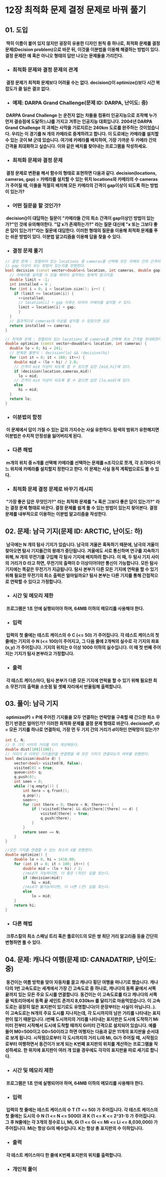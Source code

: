12장 최적화 문제 결정 문제로 바꿔 풀기
====================================

## 01. 도입
#### &nbsp;딱히 이름이 붙어 있지 않지만 굉장히 유용한 디자인 원칙 중 하나로, 최적화 문제를 결정 문제(Decision problem)으로 바꾼 뒤, 이것을 이분법을 이용해 해결하는 방법이 있다. 결정 문제란 예 혹은 아니오 형태의 답만 나오는 문제들을 가리킨다.

* ### 최적화 문제와 결정 문제의 관계
#### &nbsp;결정 문제가 최적화 문제보다 어려울 수는 없다. decision()이 optimize()보다 시간 복잡도가 클 일은 결코 없다.

* ### 예제: DARPA Grand Challenge(문제 ID: DARPA, 난이도: 중)
#### &nbsp;DARPA Grand Challenge 는 운전자 없는 차들을 컴퓨터 인공지능으로 조작해 누가 먼저 결승점에 도달하느냐를 가지고 겨루는 인공지능 대회입니다. 2004년 DARPA Grand Challenge 의 과제는 사막을 가로지르는 240km 도로를 완주하는 것이었습니다. 우리는 이 경기를 N 개의 카메라로 중계하려고 합니다. 이 도로에는 카메라를 설치할 수 있는 곳이 M 군데 있습니다. 여기에 카메라를 배치하여, 가장 가까운 두 카메라 간의 간격을 최대화하고 싶습니다. 이와 같은 배치를 찾아내는 프로그램을 작성하세요.

* ### 최적화 문제와 결정 문제
#### &nbsp;결정 문제로 변환을 해서 함수의 형태로 표현하면 다음과 같다. decision(locations, cameras, gap) = 카메라를 설치할 수 있는 위치 locations와 카메라의 수 cameras가 주어질 때, 이들을 적절히 배치해 모든 카메라의 간격이 gap이상이 되도록 하는 방법이 있는가?

* ### 어떤 질문을 할 것인가?
#### &nbsp;decision()이 대답하는 질문이 "카메라들 간의 최소 간격이 gap이상인 방법이 있는가?"인 것에 유의해야한다. "답 x가 존재하는가?" 라는 질문 대신에 "x 또는 그보다 좋은 답이 있는가?"라는 질문에 대답한다. 이러한 형태의 질문을 이용해 최적화 문제를 푸는 쉬운 방법이 있다. 이분법 알고리즘을 이용해 답을 찾을 수 있다.

* ### 결정 문제 풀기
```c++
// 결정 문제 : 정렬되어 있는 locations 중 cameras를 선택해 모든 카메라 간의 간격이 
// gap 이상이 되는 방법이 있는지를 반환한다.
bool decision (const vector<double>& location, int cameras, double gap) {
  // 카메라를 설치할 수 있을 때마다 설치하는 탐욕적 알고리즘 
  double limit = -1;
  int installed = 0 ;
  for (int i = 0; i < location.size(); i++) {
    if (limit <= location[i]) {
      ++installed;
      // location[i] + gap 이후는 되어야 카메라를 설치할 수 있다.
      limit = location[i] + gap;
      }
  }
  // 결과적으로 cameras대 이상을 설치할 수 있었으면 성공 
  return installed >= cameras;
}

// 최적화 문제 : 정렬되어 있는 locations 중 cameras를 선택해 최소 간격을 최대화한다.
double optimize (const vector<douoble>& location, int cameras) {
  double lo = 0; hi = 241;
  // 반복문 불변식 : decision(lo) && !decision(hi)
  for (int it = 0; it < 100; it++) {
    double mid = (lo + hi) / 2.0;
    // 간격이 mid 이상이 되도록 할 수 있으면 답은 [mid,hi]에 있다.
    if (decision(location,cameras,mid))
      lo = mid;
    // 간격이 mid 이상이 되도록 할 수 없으면 답은 [lo,mid]에 있다.
    else 
      hi = mid;
  }
  return lo;
}
```

* ### 이분법의 함정
#### &nbsp;이 문제에서 답이 가질 수 있는 값의 가지수는 사실 유한하다. 탐색의 범위가 유한해지면 이분법은 수치적 안정성을 잃어버리게 된다.

* ### 다른 해법
#### &nbsp;m개의 위치 중 n개를 선택해 카메라를 선택하는 문제를 n조각으로 쪼개, 각 조각마다 어느 위치에 카메라를 설치할지 정한다고 한다. 이 문제는 사실 동적 계획법으로도 풀 수 있다.

* ### 최적화 문제 결정 문제로 바꾸기 레시피
#### &nbsp;"가장 좋은 답은 무엇인가?" 라는 최적화 문제를 "x 혹은 그보다 좋은 답이 있는가?" 라는 결정 문제 형태로 바꾼다. 결정 문제를 쉽게 풀 수 있는 방법이 있는지 찾아본다. 결정 문제를 내부적으로 이용하는 이분법 알고리즘을 작성한다.

## 02. 문제: 남극 기지(문제 ID: ARCTIC, 난이도: 하)
#### &nbsp;남극에는 N 개의 탐사 기지가 있습니다. 남극의 겨울은 혹독하기 때문에, 남극의 겨울이 찾아오면 탐사 기지들간의 왕래가 중단됩니다. 겨울에도 서로 통신하며 연구를 지속하기 위해, N 개의 무전기를 구입해 각 탐사 기지에 배치하려 합니다. 이 때, 두 탐사 기지 사이의 거리가 D 라고 하면, 무전기의 출력이 D 이상이어야만 통신이 가능합니다. 모든 탐사 기지에는 똑같은 무전기가 지급됩니다. 탐사 본부가 다른 모든 기지에 연락을 할 수 있기 위해 필요한 무전기의 최소 출력은 얼마일까요? 탐사 본부는 다른 기지를 통해 간접적으로 연락할 수 있다고 가정합니다.

* ### 시간 및 메모리 제한
#### &nbsp;프로그램은 1초 안에 실행되어야 하며, 64MB 이하의 메모리를 사용해야 한다.

* ### 입력
#### &nbsp;입력의 첫 줄에는 테스트 케이스의 수 C (<= 50) 가 주어집니다. 각 테스트 케이스의 첫 줄에는 기지의 수 N (<= 100)이 주어지고, 그 다음 줄에 2개씩의 실수로 각 기지의 좌표 (x,y) 가 주어집니다. 기지의 위치는 0 이상 1000 이하의 실수입니다. 이 때 첫 번째 주어지는 기지가 탐사 본부라고 가정합니다.

* ### 출력
#### &nbsp;각 테스트 케이스마다, 탐사 본부가 다른 모든 기지에 연락을 할 수 있기 위해 필요한 최소 무전기의 출력을 소숫점 밑 셋째 자리에서 반올림해 출력합니다.

## 03. 풀이: 남극 기지
#### &nbsp;optimize(P) = P에 주어진 기지들을 모두 연결하는 연락망을 구축할 때 간으한 최소 무전기 반경은 얼마인가? 이러한 최적화 문제를 결정 문제 형태로 바꾼다. decision(P, d) = 모든 기지를 하나로 연결하되, 가장 먼 두 기지 간의 거리가 d이하인 연락망이 있는가?
```c++
int C, N;
// 두 기지 사이의 거리를 미리 계산해둔다.
double dist[100][100];
// 거리가 d 이하인 기지들만을 연결했을 때 모든 기지가 연결되는지 여부를 반환한다.
bool decision(double d) {
	vector<bool> visited(N, false);
	visited[0] = true;
	queue<int> q;
	q.push(0);
	int seen = 0;
	while (!q.empty()) {
		int here = q.front();
		q.pop();
		seen++;
		for (int there = 0; there < N; there++) {
			if (!visited[there] && dist[here][there] <= d) {
				visited[there] = true;
				q.push(there);
			}
		}
		return seen == N;
	}
}

//모든 기지를 연결할 수 있는 최소의 d를 반환한다.
double optimize() {
	double lo = 0, hi = 1416.00;
	for (int it = 0; it < 100; it++) {
		double mid = (lo + hi) / 2;
		//mid가 가능하다면, 더 좋은 (작은) 답을 찾는다.
		if (decision(mid))
			hi = mid;
		//mid가 불가능하다면, 더 나쁜 (큰) 답을 찾는다.
		else
			lo = mid;
	}
	return hi;
}
```

* ### 다른 해법
#### &nbsp;크루스칼의 최소 스패닝 트리 혹은 플로이드의 모든 쌍 최단 거리 알고리즘 등을 간단히 변형하면 풀 수 있다.

## 04. 문제: 캐나다 여행(문제 ID: CANADATRIP, 난이도: 중)
#### &nbsp;동건이는 여름 방학을 맞아 자동차를 끌고 캐나다 횡단 여행을 떠나기로 했습니다. 캐나다의 1번 고속도로는 세계에서 가장 긴 고속도로 중 하나로, 캐나다의 동쪽 끝에서 서쪽 끝까지 있는 모든 주요 도시를 연결합니다. 동건이는 이 고속도로를 타고 캐나다의 서쪽 끝 빅토리아에서 동쪽 끝 세인트 존까지 8,030km 를 달리기로 마음먹었습니다. 이 고속도로는 굉장히 많은 표지판이 있기로도 유명합니다(이 문장부터는 사실이 아닙니다..). 이 고속도로는 N개의 주요 도시를 지나치는데, 각 도시까지의 남은 거리를 나타내는 표지판이 많기 때문입니다. i번째 도시까지의 거리를 나타내는 표지판은 도시에 도착하기 Mi미터 전부터 시작해서 도시에 도착할 때까지 Gi미터 간격으로 설치되어 있습니다. 예를 들어 M0=500이고 G0=50이라고 하면 여행자는 다음과 같은 11개의 표지판을 순서대로 보게 됩니다. 시작점으로부터 각 도시까지의 거리 Li와 Mi, Gi가 주어질 때, 시작점으로부터 여행하면서 동건이가 보게 되는 K번째 표지판의 위치를 계산하는 프로그램을 작성하세요. 한 위치에 표지판이 여러 개 있을 경우에도 각각의 표지판을 따로 세기로 합니다.

* ### 시간 및 메모리 제한
#### &nbsp;프로그램은 1초 안에 실행되어야 하며, 64MB 이하의 메모리를 사용해야 한다.

* ### 입력
#### &nbsp;입력의 첫 줄에는 테스트 케이스의 수 T (T <= 50) 가 주어집니다. 각 테스트 케이스의 첫 줄에는 도시의 수 N (1 <= N <= 5000) 과 K (1 <= K <= 2^31-1) 가 주어집니다. 그 후 N줄에는 각 3개의 정수로 Li, Mi, Gi (1 <= Gi <= Mi <= Li <= 8,030,000) 가 주어집니다. Mi는 항상 Gi의 배수입니다. K는 항상 총 표지판의 수 이하입니다.

* ### 출력
#### &nbsp;각 테스트 케이스마다 한 줄에 K번째 표지판의 위치를 출력합니다.

* ### 개인적 풀이
#### &nbsp;